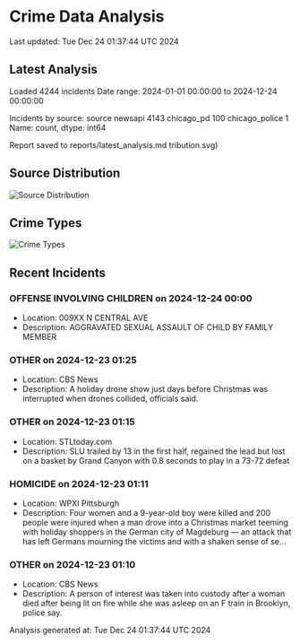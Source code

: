 # Crime Data Analysis
Last updated: Tue Dec 24 01:37:44 UTC 2024

## Latest Analysis

Loaded 4244 incidents
Date range: 2024-01-01 00:00:00 to 2024-12-24 00:00:00

Incidents by source:
source
newsapi           4143
chicago_pd         100
chicago_police       1
Name: count, dtype: int64

Report saved to reports/latest_analysis.md
tribution.svg)

## Source Distribution
![Source Distribution](images/source_distribution.svg)

## Crime Types
![Crime Types](images/crime_types.svg)

## Recent Incidents

### OFFENSE INVOLVING CHILDREN on 2024-12-24 00:00
- Location: 009XX N CENTRAL AVE
- Description: AGGRAVATED SEXUAL ASSAULT OF CHILD BY FAMILY MEMBER


### OTHER on 2024-12-23 01:25
- Location: CBS News
- Description: A holiday drone show just days before Christmas was interrupted when drones collided, officials said.


### OTHER on 2024-12-23 01:15
- Location: STLtoday.com
- Description: SLU trailed by 13 in the first half, regained the lead but lost on a basket by Grand Canyon with 0.8 seconds to play in a 73-72 defeat


### HOMICIDE on 2024-12-23 01:11
- Location: WPXI Pittsburgh
- Description: Four women and a 9-year-old boy were killed and 200 people were injured when a man drove into a Christmas market teeming with holiday shoppers in the German city of Magdeburg — an attack that has left Germans mourning the victims and with a shaken sense of se…


### OTHER on 2024-12-23 01:10
- Location: CBS News
- Description: A person of interest was taken into custody after a woman died after being lit on fire while she was asleep on an F train in Brooklyn, police say.

Analysis generated at: Tue Dec 24 01:37:44 UTC 2024
